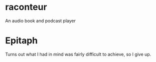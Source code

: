 # raconteur
An audio book and podcast player


# Epitaph
Turns out what I had in mind was fairly difficult to achieve, so I
give up.
